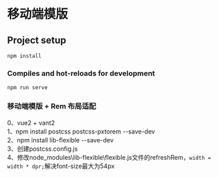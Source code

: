 # 移动端模版 

## Project setup
```
npm install
```

### Compiles and hot-reloads for development
```
npm run serve
```

### 移动端模版 + Rem 布局适配
0、vue2 + vant2 </br >
1、npm install postcss postcss-pxtorem --save-dev </br >
2、npm install lib-flexible --save-dev </br >
3、创建postcss.config.js </br >
4、修改node_modules\lib-flexible\flexible.js文件的refreshRem，`width = width * dpr;`解决font-size最大为54px
